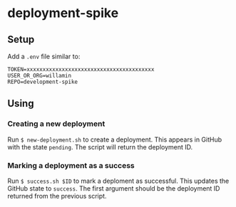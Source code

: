 # deployment-spike

## Setup
Add a `.env` file similar to:
```
TOKEN=xxxxxxxxxxxxxxxxxxxxxxxxxxxxxxxxxxxxxxxx
USER_OR_ORG=willamin
REPO=development-spike
```

## Using
### Creating a new deployment
Run `$ new-deployment.sh` to create a deployment.
This appears in GitHub with the state `pending`.
The script will return the deployment ID.

### Marking a deployment as a success
Run `$ success.sh $ID` to mark a deploment as successful.
This updates the GitHub state to `success`.
The first argument should be the deployment ID returned from the previous script.
